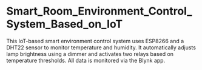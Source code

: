 # Smart_Room_Environment_Control_System_Based_on_IoT
This IoT-based smart environment control system uses ESP8266 and a DHT22 sensor to monitor temperature and humidity. It automatically adjusts lamp brightness using a dimmer and activates two relays based on temperature thresholds. All data is monitored via the Blynk app.
